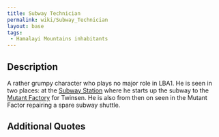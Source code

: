 ```yaml
---
title: Subway Technician
permalink: wiki/Subway_Technician
layout: base
tags:
 - Hamalayi Mountains inhabitants
---
```


## Description

A rather grumpy character who plays no major role in LBA1. He is seen in
two places: at the [Subway Station](Subway_Station "wikilink") where he
starts up the subway to the [Mutant Factory](Mutant_Factory "wikilink")
for Twinsen. He is also from then on seen in the Mutant Factor repairing
a spare subway shuttle.

## Additional Quotes
